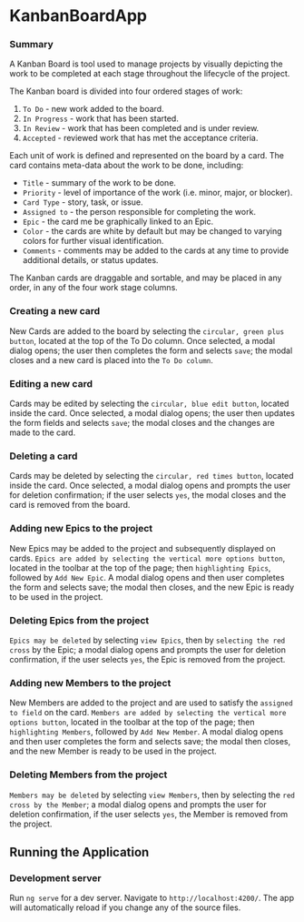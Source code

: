 # KanbanBoardApp

### Summary

A Kanban Board is tool used to manage projects by visually depicting the work to be completed at each stage throughout the lifecycle of the project.

The Kanban board is divided into four ordered stages of work:

1. `To Do` - new work added to the board.
2. `In Progress` - work that has been started.
3. `In Review` - work that has been completed and is under review.
4. `Accepted` - reviewed work that has met the acceptance criteria.

Each unit of work is defined and represented on the board by a card. The card contains meta-data about the work to be done, including:

- `Title` - summary of the work to be done.
- `Priority` - level of importance of the work (i.e. minor, major, or blocker).
- `Card Type` - story, task, or issue.
- `Assigned to` - the person responsible for completing the work.
- `Epic` - the card me be graphically linked to an Epic.
- `Color` - the cards are white by default but may be changed to varying colors for further visual identification.
- `Comments` - comments may be added to the cards at any time to provide additional details, or status updates.

The Kanban cards are draggable and sortable, and may be placed in any order, in any of the four work stage columns.

### Creating a new card

New Cards are added to the board by selecting the `circular, green plus button`, located at the top of the To Do column.
Once selected, a modal dialog opens; the user then completes the form and selects `save`; the modal closes and a new card is placed into the `To Do column`.

### Editing a new card

Cards may be edited by selecting the `circular, blue edit button`, located inside the card.
Once selected, a modal dialog opens; the user then updates the form fields and selects `save`; the modal closes and the changes are made to the card.

### Deleting a card

Cards may be deleted by selecting the `circular, red times button`, located inside the card.
Once selected, a modal dialog opens and prompts the user for deletion confirmation; if the user selects `yes`, the modal closes and the card is removed from the board.

### Adding new Epics to the project

New Epics may be added to the project and subsequently displayed on cards. `Epics are added by selecting the vertical more options button`, located in the toolbar at the top of the page; then `highlighting Epics`, followed by `Add New Epic`. A modal dialog opens and then user completes the form and selects save; the modal then closes, and the new Epic is ready to be used in the project.

### Deleting Epics from the project

`Epics may be deleted` by selecting `view Epics`, then by `selecting the red cross` by the Epic; a modal dialog opens and prompts the user for deletion confirmation, if the user selects `yes`, the Epic is removed from the project.

### Adding new Members to the project

New Members are added to the project and are used to satisfy the `assigned to field` on the card. `Members are added by selecting the vertical more options button`, located in the toolbar at the top of the page; then `highlighting Members`, followed by `Add New Member`. A modal dialog opens and then user completes the form and selects save; the modal then closes, and the new Member is ready to be used in the project.

### Deleting Members from the project

`Members may be deleted` by selecting `view Members`, then by selecting the `red cross by the Member`; a modal dialog opens and prompts the user for deletion confirmation, if the user selects `yes`, the Member is removed from the project.

## Running the Application

### Development server

Run `ng serve` for a dev server. Navigate to `http://localhost:4200/`. The app will automatically reload if you change any of the source files.
